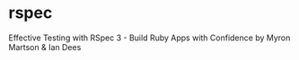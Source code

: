 # rspec

Effective Testing with RSpec 3 - Build Ruby Apps with Confidence by Myron Martson & Ian Dees